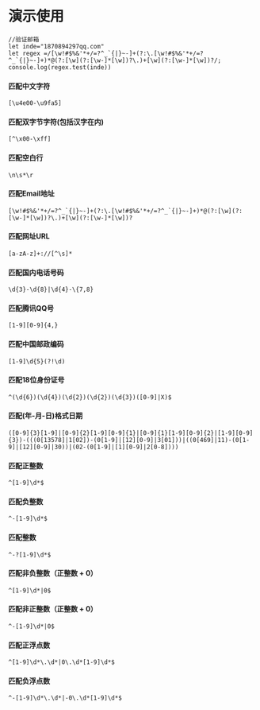 # 演示使用

```
//验证邮箱
let inde="1870894297qq.com"
let regex =/[\w!#$%&'*+/=?^_`{|}~-]+(?:\.[\w!#$%&'*+/=?^_`{|}~-]+)*@(?:[\w](?:[\w-]*[\w])?\.)+[\w](?:[\w-]*[\w])?/;
console.log(regex.test(inde))
```

#### 匹配中文字符

```
[\u4e00-\u9fa5]
```

#### 匹配双字节字符(包括汉字在内)

```
[^\x00-\xff]
```

#### 匹配空白行

```
\n\s*\r
```

#### 匹配Email地址

```
[\w!#$%&'*+/=?^_`{|}~-]+(?:\.[\w!#$%&'*+/=?^_`{|}~-]+)*@(?:[\w](?:[\w-]*[\w])?\.)+[\w](?:[\w-]*[\w])?
```

#### 匹配网址URL

```
[a-zA-z]+://[^\s]*
```

#### 匹配国内电话号码

```
\d{3}-\d{8}|\d{4}-\{7,8}
```

#### 匹配腾讯QQ号

```
[1-9][0-9]{4,}
```

#### 匹配中国邮政编码

```
[1-9]\d{5}(?!\d)
```

#### 匹配18位身份证号

```
^(\d{6})(\d{4})(\d{2})(\d{2})(\d{3})([0-9]|X)$
```

#### 匹配(年-月-日)格式日期

```
([0-9]{3}[1-9]|[0-9]{2}[1-9][0-9]{1}|[0-9]{1}[1-9][0-9]{2}|[1-9][0-9]{3})-(((0[13578]|1[02])-(0[1-9]|[12][0-9]|3[01]))|((0[469]|11)-(0[1-9]|[12][0-9]|30))|(02-(0[1-9]|[1][0-9]|2[0-8])))
```

#### 匹配正整数

```
^[1-9]\d*$
```

#### 匹配负整数

```
^-[1-9]\d*$
```

#### 匹配整数

```
^-?[1-9]\d*$
```

#### 匹配非负整数（正整数 + 0）

```
^[1-9]\d*|0$
```

#### 匹配非正整数（正整数 + 0）

```
^-[1-9]\d*|0$
```

#### 匹配正浮点数

```
^[1-9]\d*\.\d*|0\.\d*[1-9]\d*$
```

#### 匹配负浮点数

```
^-[1-9]\d*\.\d*|-0\.\d*[1-9]\d*$
```





